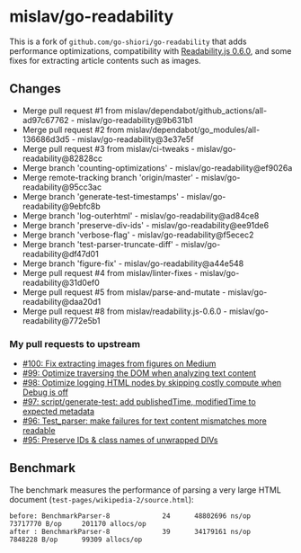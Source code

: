 # mislav/go-readability

This is a fork of `github.com/go-shiori/go-readability` that adds performance optimizations, compatibility with [Readability.js 0.6.0](https://github.com/mozilla/readability/blob/main/CHANGELOG.md#060---2025-03-03), and some fixes for extracting article contents such as images.

## Changes

- Merge pull request #1 from mislav/dependabot/github_actions/all-ad97c67762 - mislav/go-readability@9b631b1
- Merge pull request #2 from mislav/dependabot/go_modules/all-136686d3d5 - mislav/go-readability@3e37e5f
- Merge pull request #3 from mislav/ci-tweaks - mislav/go-readability@82828cc
- Merge branch 'counting-optimizations' - mislav/go-readability@ef9026a
- Merge remote-tracking branch 'origin/master' - mislav/go-readability@95cc3ac
- Merge branch 'generate-test-timestamps' - mislav/go-readability@9ebfc8b
- Merge branch 'log-outerhtml' - mislav/go-readability@ad84ce8
- Merge branch 'preserve-div-ids' - mislav/go-readability@ee91de6
- Merge branch 'verbose-flag' - mislav/go-readability@f5ecec2
- Merge branch 'test-parser-truncate-diff' - mislav/go-readability@df47d01
- Merge branch 'figure-fix' - mislav/go-readability@a44e548
- Merge pull request #4 from mislav/linter-fixes - mislav/go-readability@31d0ef0
- Merge pull request #5 from mislav/parse-and-mutate - mislav/go-readability@daa20d1
- Merge pull request #8 from mislav/readability.js-0.6.0 - mislav/go-readability@772e5b1

### My pull requests to upstream

- [#100: Fix extracting images from figures on Medium](https://github.com/go-shiori/go-readability/pull/100)
- [#99: Optimize traversing the DOM when analyzing text content](https://github.com/go-shiori/go-readability/pull/99)
- [#98: Optimize logging HTML nodes by skipping costly compute when Debug is off](https://github.com/go-shiori/go-readability/pull/98)
- [#97: script/generate-test: add publishedTime, modifiedTime to expected metadata](https://github.com/go-shiori/go-readability/pull/97)
- [#96: Test_parser: make failures for text content mismatches more readable](https://github.com/go-shiori/go-readability/pull/96)
- [#95: Preserve IDs & class names of unwrapped DIVs](https://github.com/go-shiori/go-readability/pull/95)

## Benchmark

The benchmark measures the performance of parsing a very large HTML document (`test-pages/wikipedia-2/source.html`):

~~~
before: BenchmarkParser-8   	      24	  48802696 ns/op	73717770 B/op	  201170 allocs/op
after : BenchmarkParser-8   	      39	  34179161 ns/op	 7848228 B/op	   99309 allocs/op
~~~
